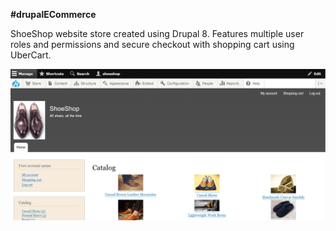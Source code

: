 **#drupalECommerce**

ShoeShop website store created using Drupal 8. Features multiple user roles and permissions and secure checkout with shopping cart using UberCart.

![drupalECommerce](https://github.com/Masmics/Drupal-E-Commerce-Site/blob/master/sites/files/drupalECommerce.png)
